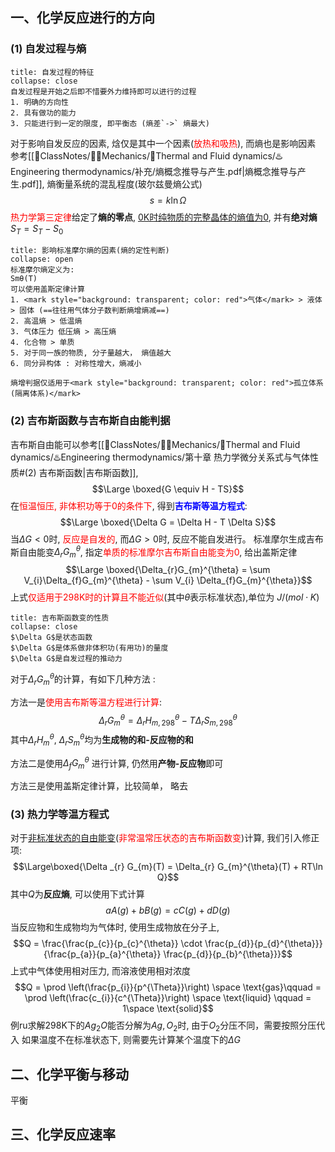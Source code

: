 ## 一、化学反应进行的方向
### (1) 自发过程与熵
`````ad-note 
title: 自发过程的特征
collapse: close 
自发过程是开始之后即不惜要外力维持即可以进行的过程
1. 明确的方向性 
2. 具有做功的能力
3. 只能进行到一定的限度, 即平衡态 (熵差`->` 熵最大)
`````
对于影响自发反应的因素, 焓仅是其中一个因素(<mark style="background: transparent; color: red">放热和吸热</mark>), 而熵也是影响因素
参考[[📘ClassNotes/👨‍🔧Mechanics/🌊Thermal and Fluid dynamics/♨️Engineering thermodynamics/补充/熵概念推导与产生.pdf|熵概念推导与产生.pdf]], 熵衡量系统的混乱程度(玻尔兹曼熵公式)
$$s = k  \ln \Omega$$
<mark style="background: transparent; color: red">热力学第三定律</mark>给定了**熵的零点**, <u>0K时纯物质的完整晶体的熵值为0</u>, 并有**绝对熵** $S_T = S_T - S_{0}$

`````ad-cite 
title: 影响标准摩尔熵的因素(熵的定性判断)
collapse: open
标准摩尔熵定义为:
Smθ(T)
可以使用盖斯定律计算
1. <mark style="background: transparent; color: red">气体</mark> > 液体 > 固体 (==往往用气体分子数判断熵增熵减==)
2. 高温熵 > 低温熵 
3. 气体压力 低压熵 > 高压熵 
4. 化合物 > 单质 
5. 对于同一族的物质, 分子量越大， 熵值越大 
6. 同分异构体 : 对称性增大，熵减小

熵增判据仅适用于<mark style="background: transparent; color: red">孤立体系(隔离体系)</mark>
`````

### (2) 吉布斯函数与吉布斯自由能判据
吉布斯自由能可以参考[[📘ClassNotes/👨‍🔧Mechanics/🌊Thermal and Fluid dynamics/♨️Engineering thermodynamics/第十章 热力学微分关系式与气体性质#(2) 吉布斯函数|吉布斯函数]], 
$$\Large \boxed{G \equiv H - TS}$$
在<mark style="background: transparent; color: red">恒温恒压, 非体积功等于0的条件下</mark>, 得到<b><mark style="background: transparent; color: blue">吉布斯等温方程式</mark></b>: 
$$\Large \boxed{\Delta G = \Delta  H - T \Delta S}$$
当$\Delta G < 0$时, <mark style="background: transparent; color: red">反应是自发的</mark>, 而$\Delta G > 0$时, 反应不能自发进行。
标准摩尔生成吉布斯自由能变$\Delta _{r}G_{m}^{\theta}$, 指定<mark style="background: transparent; color: red">单质的标准摩尔吉布斯自由能变为0</mark>, 给出盖斯定律 
$$\Large \boxed{\Delta_{r}G_{m}^{\theta} = \sum V_{i}\Delta_{f}G_{m}^{\theta} - \sum V_{i} \Delta_{f}G_{m}^{\theta}}$$
上式<mark style="background: transparent; color: red">仅适用于298K时的计算且不能近似</mark>(其中$\theta$表示标准状态),单位为 $J/(mol \cdot K)$ 
`````ad-cite 
title: 吉布斯函数变的性质
collapse: close
$\Delta G$是状态函数
$\Delta G$是体系做非体积功(有用功)的量度
$\Delta G$是自发过程的推动力
`````
对于$\Delta_{r} G_{m}^{\theta}$的计算，有如下几种方法 : 

方法一是<mark style="background: transparent; color: red">使用吉布斯等温方程进行计算</mark>: 
$$\Delta _{r} G_{m}^{\theta} = \Delta_{r} H_{m,298}^{\theta} - T\Delta_{r} S_{m, 298}^{\theta}$$
其中$\Delta_r H_m^\theta$, $\Delta_{r} S_{m}^{\theta}$均为**生成物的和-反应物的和** 

方法二是使用$\Delta_{f} G_{m}^{\theta}$ 进行计算, 
仍然用**产物-反应物**即可 

方法三是使用盖斯定律计算，比较简单， 略去

### (3) 热力学等温方程式
对于<u>非标准状态的自由能变</u>(<mark style="background: transparent; color: red">非常温常压状态的吉布斯函数变</mark>)计算, 我们引入修正项: 
$$\Large\boxed{\Delta _{r} G_{m}(T) = \Delta_{r} G_{m}^{\theta}(T) + RT\ln Q}$$
其中$Q$为**反应熵**, 可以使用下式计算
$$aA(g) + bB(g) = cC(g) + dD(g)$$
当反应物和生成物均为气体时, 使用生成物放在分子上, 
$$Q =  \frac{\frac{p_{c}}{p_{c}^{\theta}} \cdot \frac{p_{d}}{p_{d}^{\theta}}}{\frac{p_{a}}{p_{a}^{\theta}} \frac{p_{d}}{p_{b}^{\theta}}}$$
上式中气体使用相对压力, 而溶液使用相对浓度
$$Q = \prod \left(\frac{p_{i}}{p^{\Theta}}\right) \space \text{gas}\qquad = \prod \left(\frac{c_{i}}{c^{\Theta}}\right)  \space \text{liquid} \qquad = 1\space \text{solid}$$
例ru求解298K下的$Ag_{2}O$能否分解为$Ag, O_{2}$时, 由于$O_{2}$分压不同，需要按照分压代入
如果温度不在标准状态下, 则需要先计算某个温度下的$\Delta G$ 


## 二、化学平衡与移动 

平衡
## 三、化学反应速率 

